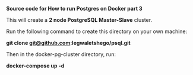 **Source code for How to run Postgres on Docker part 3**

This will create a **2 node PostgreSQL Master-Slave** cluster.

Run the following command to create this directory on your own machine:

**git clone git@github.com:legwaletshego/psql.git**

Then in the docker-pg-cluster directory, run:

**docker-compose up -d**
